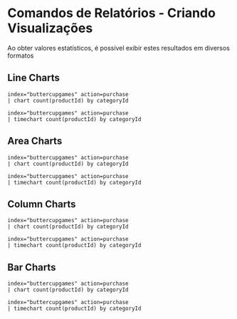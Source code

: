 # Comandos de Relatórios - Criando Visualizações

Ao obter valores estatísticos, é possível exibir estes resultados em diversos formatos

## Line Charts
```
index="buttercupgames" action=purchase 
| chart count(productId) by categoryId
```
```
index="buttercupgames" action=purchase 
| timechart count(productId) by categoryId
```

## Area Charts
```
index="buttercupgames" action=purchase 
| chart count(productId) by categoryId
```
```
index="buttercupgames" action=purchase 
| timechart count(productId) by categoryId
```

## Column Charts
```
index="buttercupgames" action=purchase 
| chart count(productId) by categoryId
```
```
index="buttercupgames" action=purchase 
| timechart count(productId) by categoryId
```

## Bar Charts
```
index="buttercupgames" action=purchase 
| chart count(productId) by categoryId
```
```
index="buttercupgames" action=purchase 
| timechart count(productId) by categoryId
```
<!--stackedit_data:
eyJoaXN0b3J5IjpbNTA3ODY0Mjg5LC0xMDMzMTI3ODQsLTIwOD
QwNTA2NzgsMTY2OTAxODg1NywyMzIxNzEzMTNdfQ==
-->